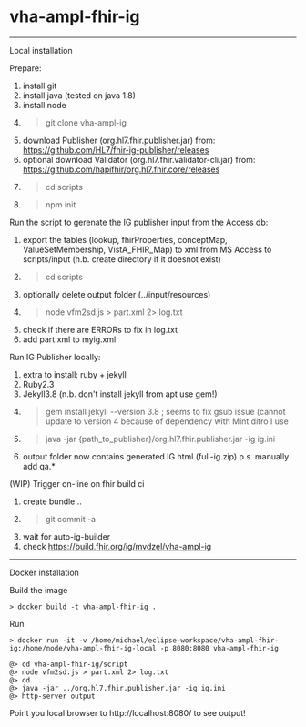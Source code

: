 # vha-ampl-fhir-ig

-------------------------------
Local installation

Prepare:
1. install git
1. install java (tested on java 1.8)
1. install node
1. > git clone vha-ampl-ig
1. download Publisher (org.hl7.fhir.publisher.jar) from: https://github.com/HL7/fhir-ig-publisher/releases
1. optional download Validator (org.hl7.fhir.validator-cli.jar) from: https://github.com/hapifhir/org.hl7.fhir.core/releases
1. > cd scripts
1. > npm init

Run the script to gerenate the IG publisher input from the Access db:
1. export the tables (lookup, fhirProperties, conceptMap, ValueSetMembership, VistA_FHIR_Map) to xml from MS Access to scripts/input (n.b. create directory if it doesnot exist)
1. > cd scripts
1. optionally delete output folder (../input/resources)
1. > node vfm2sd.js > part.xml 2> log.txt
1. check if there are ERRORs to fix in log.txt
1. add part.xml to myig.xml

Run IG Publisher locally:
1. extra to install: ruby + jekyll
1. Ruby2.3
1. Jekyll3.8 (n.b. don't install jekyll from apt use gem!)
1. > gem install jekyll --version 3.8 ; seems to fix gsub issue (cannot update to version 4 because of dependency with Mint ditro I use
1. > java -jar {path_to_publisher}/org.hl7.fhir.publisher.jar -ig ig.ini
1. output folder now contains generated IG html (full-ig.zip) p.s. manually add qa.*

(WIP) Trigger on-line on fhir build ci
1. create bundle...
1. > git commit -a
1. wait for auto-ig-builder
1. check https://build.fhir.org/ig/mvdzel/vha-ampl-ig

-------------------------------
Docker installation

Build the image
```
> docker build -t vha-ampl-fhir-ig .
```

Run
```
> docker run -it -v /home/michael/eclipse-workspace/vha-ampl-fhir-ig:/home/node/vha-ampl-fhir-ig-local -p 8080:8080 vha-ampl-fhir-ig

@> cd vha-ampl-fhir-ig/script
@> node vfm2sd.js > part.xml 2> log.txt
@> cd ..
@> java -jar ../org.hl7.fhir.publisher.jar -ig ig.ini
@> http-server output
```

Point you local browser to http://localhost:8080/ to see output!
